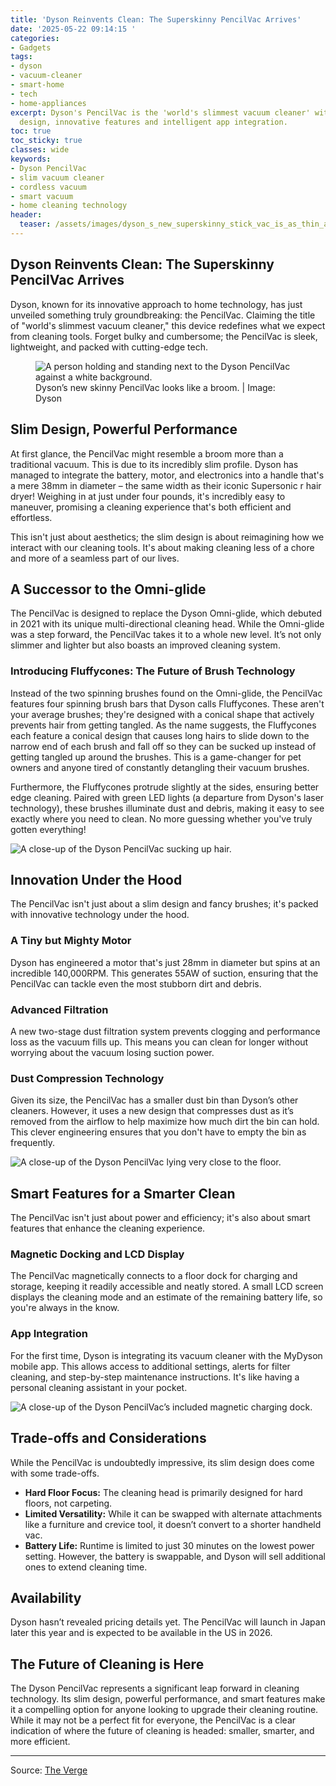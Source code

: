 ```yaml
---
title: 'Dyson Reinvents Clean: The Superskinny PencilVac Arrives'
date: '2025-05-22 09:14:15 '
categories:
- Gadgets
tags:
- dyson
- vacuum-cleaner
- smart-home
- tech
- home-appliances
excerpt: Dyson's PencilVac is the 'world's slimmest vacuum cleaner' with a revolutionary
  design, innovative features and intelligent app integration.
toc: true
toc_sticky: true
classes: wide
keywords:
- Dyson PencilVac
- slim vacuum cleaner
- cordless vacuum
- smart vacuum
- home cleaning technology
header:
  teaser: /assets/images/dyson_s_new_superskinny_stick_vac_is_as_thin_as_it_20250522091415.jpg
---
```


## Dyson Reinvents Clean: The Superskinny PencilVac Arrives

Dyson, known for its innovative approach to home technology, has just unveiled something truly groundbreaking: the PencilVac. Claiming the title of "world's slimmest vacuum cleaner," this device redefines what we expect from cleaning tools. Forget bulky and cumbersome; the PencilVac is sleek, lightweight, and packed with cutting-edge tech.

<figure>

<img alt="A person holding and standing next to the Dyson PencilVac against a white background." src="https://platform.theverge.com/wp-content/uploads/sites/2/2025/05/dyson1.jpg?quality=90&#038;strip=all&#038;crop=0,0,100,100" />
	<figcaption>Dyson’s new skinny PencilVac looks like a broom. | Image: Dyson</figcaption>
</figure>

## Slim Design, Powerful Performance

At first glance, the PencilVac might resemble a broom more than a traditional vacuum. This is due to its incredibly slim profile. Dyson has managed to integrate the battery, motor, and electronics into a handle that's a mere 38mm in diameter – the same width as their iconic Supersonic r hair dryer! Weighing in at just under four pounds, it's incredibly easy to maneuver, promising a cleaning experience that's both efficient and effortless.

This isn't just about aesthetics; the slim design is about reimagining how we interact with our cleaning tools. It's about making cleaning less of a chore and more of a seamless part of our lives.

## A Successor to the Omni-glide

The PencilVac is designed to replace the Dyson Omni-glide, which debuted in 2021 with its unique multi-directional cleaning head. While the Omni-glide was a step forward, the PencilVac takes it to a whole new level. It’s not only slimmer and lighter but also boasts an improved cleaning system.

### Introducing Fluffycones: The Future of Brush Technology

Instead of the two spinning brushes found on the Omni-glide, the PencilVac features four spinning brush bars that Dyson calls Fluffycones. These aren't your average brushes; they're designed with a conical shape that actively prevents hair from getting tangled. As the name suggests, the Fluffycones each feature a conical design that causes long hairs to slide down to the narrow end of each brush and fall off so they can be sucked up instead of getting tangled up around the brushes. This is a game-changer for pet owners and anyone tired of constantly detangling their vacuum brushes.

Furthermore, the Fluffycones protrude slightly at the sides, ensuring better edge cleaning. Paired with green LED lights (a departure from Dyson's laser technology), these brushes illuminate dust and debris, making it easy to see exactly where you need to clean. No more guessing whether you've truly gotten everything!

<img alt="A close-up of the Dyson PencilVac sucking up hair." src="https://platform.theverge.com/wp-content/uploads/sites/2/2025/05/dyson3.jpg?quality=90&#038;strip=all&#038;crop=0,10.740836125969,100,78.518327748063" title="A close-up of the Dyson PencilVac sucking up hair." />

## Innovation Under the Hood

The PencilVac isn't just about a slim design and fancy brushes; it's packed with innovative technology under the hood.

### A Tiny but Mighty Motor

Dyson has engineered a motor that's just 28mm in diameter but spins at an incredible 140,000RPM. This generates 55AW of suction, ensuring that the PencilVac can tackle even the most stubborn dirt and debris.

### Advanced Filtration

A new two-stage dust filtration system prevents clogging and performance loss as the vacuum fills up. This means you can clean for longer without worrying about the vacuum losing suction power.

### Dust Compression Technology

Given its size, the PencilVac has a smaller dust bin than Dyson’s other cleaners. However, it uses a new design that compresses dust as it’s removed from the airflow to help maximize how much dirt the bin can hold. This clever engineering ensures that you don't have to empty the bin as frequently.

<img alt="A close-up of the Dyson PencilVac lying very close to the floor." src="https://platform.theverge.com/wp-content/uploads/sites/2/2025/05/dyson4.jpg?quality=90&#038;strip=all&#038;crop=0,10.740836125969,100,78.518327748063" title="A close-up of the Dyson PencilVac lying very close to the floor." />

## Smart Features for a Smarter Clean

The PencilVac isn't just about power and efficiency; it's also about smart features that enhance the cleaning experience.

### Magnetic Docking and LCD Display

The PencilVac magnetically connects to a floor dock for charging and storage, keeping it readily accessible and neatly stored. A small LCD screen displays the cleaning mode and an estimate of the remaining battery life, so you're always in the know.

### App Integration

For the first time, Dyson is integrating its vacuum cleaner with the MyDyson mobile app. This allows access to additional settings, alerts for filter cleaning, and step-by-step maintenance instructions. It's like having a personal cleaning assistant in your pocket.

<img alt="A close-up of the Dyson PencilVac’s included magnetic charging dock." src="https://platform.theverge.com/wp-content/uploads/sites/2/2025/05/dyson2.jpg?quality=90&#038;strip=all&#038;crop=0,10.740836125969,100,78.518327748063" title="A close-up of the Dyson PencilVac’s included magnetic charging dock." />

## Trade-offs and Considerations

While the PencilVac is undoubtedly impressive, its slim design does come with some trade-offs.

*   **Hard Floor Focus:** The cleaning head is primarily designed for hard floors, not carpeting.
*   **Limited Versatility:** While it can be swapped with alternate attachments like a furniture and crevice tool, it doesn’t convert to a shorter handheld vac.
*   **Battery Life:** Runtime is limited to just 30 minutes on the lowest power setting. However, the battery is swappable, and Dyson will sell additional ones to extend cleaning time.

## Availability

Dyson hasn’t revealed pricing details yet. The PencilVac will launch in Japan later this year and is expected to be available in the US in 2026. 

## The Future of Cleaning is Here

The Dyson PencilVac represents a significant leap forward in cleaning technology. Its slim design, powerful performance, and smart features make it a compelling option for anyone looking to upgrade their cleaning routine. While it may not be a perfect fit for everyone, the PencilVac is a clear indication of where the future of cleaning is headed: smaller, smarter, and more efficient.

---

Source: [The Verge](https://www.theverge.com/news/671739/dyson-pencilvac-vacuum-cleaner-thin-skinny-slimmest)